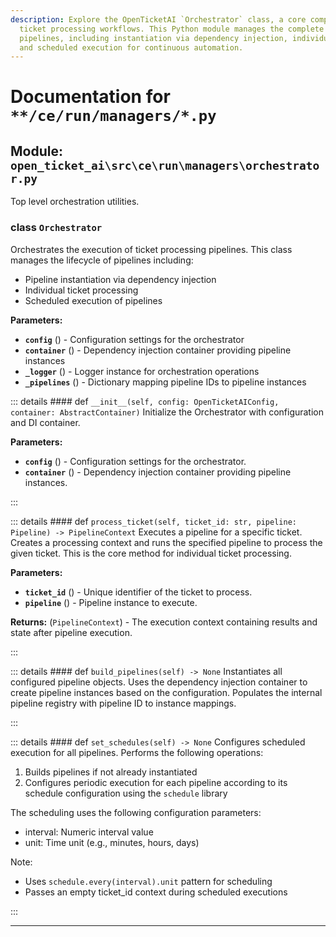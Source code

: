 ```yaml
---
description: Explore the OpenTicketAI `Orchestrator` class, a core component for automating
  ticket processing workflows. This Python module manages the complete lifecycle of
  pipelines, including instantiation via dependency injection, individual ticket processing,
  and scheduled execution for continuous automation.
---
```

# Documentation for `**/ce/run/managers/*.py`

## Module: `open_ticket_ai\src\ce\run\managers\orchestrator.py`

Top level orchestration utilities.

### <span style='text-info'>class</span> `Orchestrator`

Orchestrates the execution of ticket processing pipelines.
This class manages the lifecycle of pipelines including:
- Pipeline instantiation via dependency injection
- Individual ticket processing
- Scheduled execution of pipelines

**Parameters:**

- **`config`** () - Configuration settings for the orchestrator
- **`container`** () - Dependency injection container providing pipeline instances
- **`_logger`** () - Logger instance for orchestration operations
- **`_pipelines`** () - Dictionary mapping pipeline IDs to pipeline instances


::: details #### <Badge type="info" text="method"/> <span class='text-warning'>def</span> `__init__(self, config: OpenTicketAIConfig, container: AbstractContainer)`
Initialize the Orchestrator with configuration and DI container.

**Parameters:**

- **`config`** () - Configuration settings for the orchestrator.
- **`container`** () - Dependency injection container providing pipeline instances.

:::


::: details #### <Badge type="info" text="method"/> <span class='text-warning'>def</span> `process_ticket(self, ticket_id: str, pipeline: Pipeline) -> PipelineContext`
Executes a pipeline for a specific ticket.
Creates a processing context and runs the specified pipeline to process
the given ticket. This is the core method for individual ticket processing.

**Parameters:**

- **`ticket_id`** () - Unique identifier of the ticket to process.
- **`pipeline`** () - Pipeline instance to execute.

**Returns:** (`PipelineContext`) - The execution context containing results and state
after pipeline execution.

:::


::: details #### <Badge type="info" text="method"/> <span class='text-warning'>def</span> `build_pipelines(self) -> None`
Instantiates all configured pipeline objects.
Uses the dependency injection container to create pipeline instances
based on the configuration. Populates the internal pipeline registry
with pipeline ID to instance mappings.

:::


::: details #### <Badge type="info" text="method"/> <span class='text-warning'>def</span> `set_schedules(self) -> None`
Configures scheduled execution for all pipelines.
Performs the following operations:
1. Builds pipelines if not already instantiated
2. Configures periodic execution for each pipeline according to its
   schedule configuration using the `schedule` library

The scheduling uses the following configuration parameters:
- interval: Numeric interval value
- unit: Time unit (e.g., minutes, hours, days)

Note:
- Uses `schedule.every(interval).unit` pattern for scheduling
- Passes an empty ticket_id context during scheduled executions

:::


---
